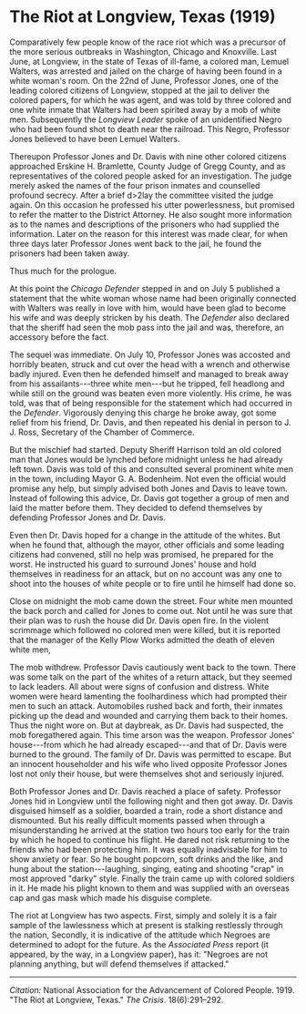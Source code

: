 <!--
title:   The Riot at Longview, Texas
author:  National Association for the Advancement of Colored People
journal: The Crisis
year:    1919
volume:  18
issue:   6
pages:   291-292
-->
# The Riot at Longview, Texas (1919)

Comparatively few people know of the race riot which was a precursor of the more serious outbreaks in Washington, Chicago and Knoxville. Last June, at Longview, in the state of Texas of ill-fame, a colored man, Lemuel Walters, was arrested and jailed on the charge of having been found in a white woman's room. On the 22nd of June, Professor Jones, one of the leading colored citizens of Longview, stopped at the jail to deliver the colored papers, for which he was agent, and was told by three colored and one white inmate that Walters had been spirited away by a mob of white men. Subsequently the *Longview Leader* spoke of an unidentified Negro who had been found shot to death near the railroad. This Negro, Professor Jones believed to have been Lemuel Walters.

Thereupon Professor Jones and Dr. Davis with nine other colored citizens approached Erskine H. Bramlette, County Judge of Gregg County, and as representatives of the colored people asked for an investigation. The judge merely asked the names of the four prison inmates and counselled profound secrecy. After a brief d>2lay the committee visited the judge again. On this occasion he professed his utter powerlessness, but promised to refer the matter to the District Attorney. He also sought more information as to the names and descriptions of the prisoners who had supplied the information. Later on the reason for this interest was made clear, for when three days later Professor Jones went back to the jail, he found the prisoners had been taken away.

Thus much for the prologue.

At this point the *Chicago Defender* stepped in and on July 5 published a statement that the white woman whose name had been originally connected with Walters was really in love with him, would have been glad to become his wife and was deeply stricken by his death. The *Defender* also declared that the sheriff had seen the mob pass into the jail and was, therefore, an accessory before the fact.

The sequel was immediate. On July 10, Professor Jones was accosted and horribly beaten, struck and cut over the head with a wrench and otherwise badly injured. Even then he defended himself and managed to break away from his assailants---three white men---but he tripped, fell headlong and while still on the ground was beaten even more violently. His crime, he was told, was that of being responsible for the statement which had occurred in the *Defender*. Vigorously denying this charge he broke away, got some relief from his friend, Dr. Davis, and then repeated his denial in person to J. J. Ross, Secretary of the Chamber of Commerce.

But the mischief had started. Deputy Sheriff Harrison told an old colored man that Jones would be lynched before midnight unless he had already left town. Davis was told of this and consulted several prominent white men in the town, including Mayor G. A. Bodenheim. Not even the official would promise any help, but simply advised both Jones and Davis to leave town. Instead of following this advice, Dr. Davis got together a group of men and laid the matter before them. They decided to defend themselves by defending Professor Jones and Dr. Davis.

Even then Dr. Davis hoped for a change in the attitude of the whites. But when he found that, although the mayor, other officials and some leading citizens had convened, still no help was promised, he prepared for the worst. He instructed his guard to surround Jones' house and hold themselves in readiness for an attack, but on no account was any one to shoot into the houses of white people or to fire until he himself had done so.

Close on midnight the mob came down the street. Four white men mounted the back porch and called for Jones to come out. Not until he was sure that their plan was to rush the house did Dr. Davis open fire. In the violent scrimmage which followed no colored men were killed, but it is reported that the manager of the Kelly Plow Works admitted the death of eleven white men,

The mob withdrew. Professor Davis cautiously went back to the town. There was some talk on the part of the whites of a return attack, but they seemed to lack leaders. All about were signs of confusion and distress. White women were heard lamenting the foolhardiness which had prompted their men to such an attack. Automobiles rushed back and forth, their inmates picking up the dead and wounded and carrying them back to their homes. Thus the night wore on. But at daybreak, as Dr. Davis had suspected, the mob foregathered again. This time arson was the weapon. Professor Jones' house---from which he had already escaped---and that of Dr. Davis were burned to the ground. The family of Dr. Davis was permitted to escape. But an innocent householder and his wife who lived opposite Professor Jones lost not only their house, but were themselves shot and seriously injured.

Both Professor Jones and Dr. Davis reached a place of safety. Professor Jones hid in Longview until the following night and then got away. Dr. Davis disguised himself as a soldier, boarded a train, rode a short distance and dismounted. But his really difficult moments passed when through a misunderstanding he arrived at the station two hours too early for the train by which he hoped to continue his flight. He dared not risk returning to the friends who had been protecting him. It was equally inadvisable for him to show anxiety or fear. So he bought popcorn, soft drinks and the like, and hung about the station---laughing, singing, eating and shooting "crap" in most approved "darky" style. Finally the train came up with colored soldiers in it. He made his plight known to them and was supplied with an overseas cap and gas mask which made his disguise complete.

The riot at Longview has two aspects. First, simply and solely it is a fair sample of the lawlessness which at present is stalking restlessly through the nation, Secondly, it is indicative of the attitude which Negroes are determined to adopt for the future. As the *Associated Press* report (it appeared, by the way, in a Longview paper), has it: "Negroes are not planning anything, but will defend themselves if attacked."

________________
*Citation:* National Association for the Advancement of Colored People. 1919. "The Riot at Longview, Texas." *The Crisis*. 18(6):291&ndash;292.